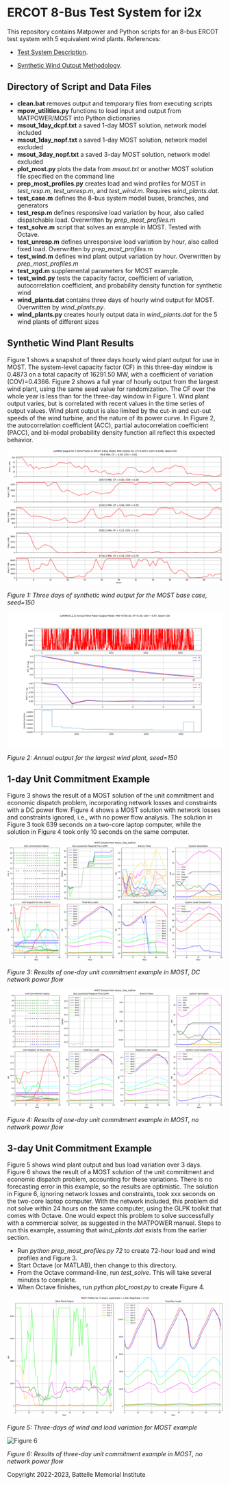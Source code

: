 # ERCOT 8-Bus Test System for i2x 

This repository contains Matpower and Python scripts for an
8-bus ERCOT test system with 5 equivalent wind plants. References: 
 
- [Test System Description](https://doi.org/10.1016/j.apenergy.2020.115182).

- [Synthetic Wind Output Methodology](https://doi.org/10.1109/TPWRS.2009.2033277).

## Directory of Script and Data Files

- **clean.bat** removes output and temporary files from executing scripts
- **mpow\_utilities.py** functions to load input and output from MATPOWER/MOST into Python dictionaries
- **msout\_1day\_dcpf.txt** a saved 1-day MOST solution, network model included
- **msout\_1day\_nopf.txt** a saved 1-day MOST solution, network model excluded
- **msout\_3day\_nopf.txt** a saved 3-day MOST solution, network model excluded
- **plot\_most.py** plots the data from *msout.txt* or another MOST solution file specified on the command line
- **prep\_most\_profiles.py** creates load and wind profiles for MOST in *test\_resp.m*, *test\_unresp.m*, and *test\_wind.m*. Requires *wind\_plants.dat*.
- **test\_case.m** defines the 8-bus system model buses, branches, and generators
- **test\_resp.m** defines responsive load variation by hour, also called dispatchable load. Overwritten by *prep\_most\_profiles.m*
- **test\_solve.m** script that solves an example in MOST. Tested with Octave.
- **test\_unresp.m** defines unresponsive load variation by hour, also called fixed load. Overwritten by *prep\_most\_profiles.m*
- **test\_wind.m** defines wind plant output variation by hour. Overwritten by *prep\_most\_profiles.m*
- **test\_xgd.m** supplemental parameters for MOST example.
- **test\_wind.py** tests the capacity factor, coefficient of variation, autocorrelation coefficient, and probability density function for synthetic wind
- **wind\_plants.dat** contains three days of hourly wind output for MOST. Overwritten by *wind\_plants.py*.
- **wind\_plants.py** creates hourly output data in *wind\_plants.dat* for the 5 wind plants of different sizes

## Synthetic Wind Plant Results

Figure 1 shows a snapshot of three days hourly wind plant output for use 
in MOST. The system-level capacity factor (CF) in this three-day window 
is 0.4873 on a total capacity of 16291.50 MW, with a coefficient of 
variation (COV)=0.4366. Figure 2 shows a full year of hourly output from 
the largest wind plant, using the same seed value for randomization. The 
CF over the whole year is less than for the three-day window in Figure 1. 
Wind plant output varies, but is correlated with recent values in the time 
series of output values. Wind plant output is also limited by the cut-in 
and cut-out speeds of the wind turbine, and the nature of its power curve. 
In Figure 2, the autocorrelation coefficient (ACC), partial 
autocorrelation coefficient (PACC), and bi-modal probability density 
function all reflect this expected behavior. 

![Figure 1](wind_plants.png)

*Figure 1: Three days of synthetic wind output for the MOST base case, seed=150*

![Figure 2](test_wind.png)

*Figure 2: Annual output for the largest wind plant, seed=150*

## 1-day Unit Commitment Example

Figure 3 shows the result of a MOST solution of the unit commitment and economic
dispatch problem, incorporating network losses and constraints with a DC power
flow. Figure 4 shows a MOST solution with network losses and constraints
ignored, i.e., with no power flow analysis. The solution in Figure 3 took
639 seconds on a two-core laptop computer, while the solution in Figure 4 took only
10 seconds on the same computer.

![Figure 3](most_1day_dcpf.png)

*Figure 3: Results of one-day unit commitment example in MOST, DC network power flow*

![Figure 4](most_1day_nopf.png)

*Figure 4: Results of one-day unit commitment example in MOST, no network power flow*

## 3-day Unit Commitment Example

Figure 5 shows wind plant output and bus load variation over 3 days.  
Figure 6 shows the result of a MOST solution of the unit commitment and 
economic dispatch problem, accounting for these variations. There is no 
forecasting error in this example, so the results are optimistic. The 
solution in Figure 6, ignoring network losses and constraints, took xxx 
seconds on the two-core laptop computer. With the network included, this 
problem did not solve within 24 hours on the same computer, using the GLPK 
toolkit that comes with Octave. One would expect this problem to solve 
successfully with a commercial solver, as suggested in the MATPOWER 
manual. Steps to run this example, assuming that *wind\_plants.dat* 
exists from the earlier section.

- Run *python prep\_most\_profiles.py 72* to create 72-hour load and wind profiles and Figure 3.
- Start Octave (or MATLAB), then change to this directory.
- From the Octave command-line, run *test\_solve*. This will take several minutes to complete.
- When Octave finishes, run *python plot\_most.py* to create Figure 4.

![Figure 5](most_3day_profiles.png)

*Figure 5: Three-days of wind and load variation for MOST example*

![Figure 6](most_3day_nopf.png)

*Figure 6: Results of three-day unit commitment example in MOST, no network power flow*

Copyright 2022-2023, Battelle Memorial Institute

